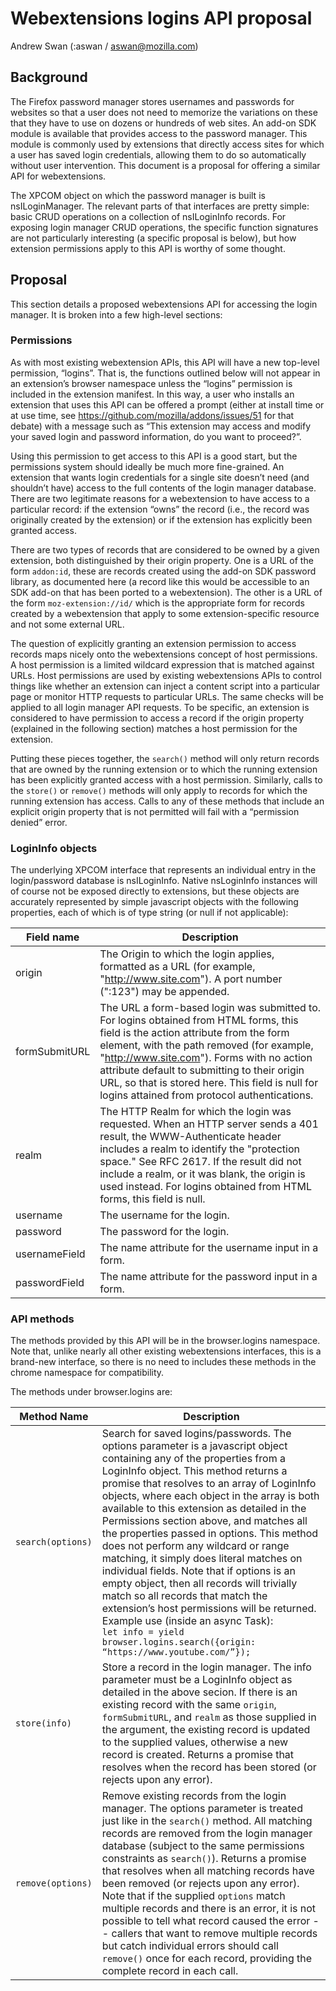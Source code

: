 # Webextensions logins API proposal

Andrew Swan (:aswan / aswan@mozilla.com)

## Background

The Firefox password manager stores usernames and passwords for websites so that a user does not need to memorize the variations on these that they have to use on dozens or hundreds of web sites.  An add-on SDK module is available that provides access to the password manager.  This module is commonly used by extensions that directly access sites for which a user has saved login credentials, allowing them to do so automatically without user intervention.  This document is a proposal for offering a similar API for webextensions.

The XPCOM object on which the password manager is built is nsILoginManager.  The relevant parts of that interfaces are pretty simple: basic CRUD operations on a collection of nsILoginInfo records.  For exposing login manager CRUD operations, the specific function signatures are not particularly interesting (a specific proposal is below), but how extension permissions apply to this API is worthy of some thought.

## Proposal

This section details a proposed webextensions API for accessing the login manager.  It is broken into a few high-level sections:

### Permissions

As with most existing webextension APIs, this API will have a new top-level permission, “logins”.  That is, the functions outlined below will not appear in an extension’s browser namespace unless the “logins” permission is included in the extension manifest.  In this way, a user who installs an extension that uses this API can be offered a prompt (either at install time or at use time, see https://github.com/mozilla/addons/issues/51 for that debate) with a message such as “This extension may access and modify your saved login and password information, do you want to proceed?”.

Using this permission to get access to this API is a good start, but the permissions system should ideally be much more fine-grained.  An extension that wants login credentials for a single site doesn’t need (and shouldn’t have) access to the full contents of the login manager database.  There are two legitimate reasons for a webextension to have access to a particular record: if the extension “owns” the record (i.e., the record was originally created by the extension) or if the extension has explicitly been granted access.

There are two types of records that are considered to be owned by a given extension, both distinguished by their origin property.  One is a URL of the form `addon:id`, these are records created using the add-on SDK password library, as documented here (a record like this would be accessible to an SDK add-on that has been ported to a webextension).  The other is a URL of the form `moz-extension://id/` which is the appropriate form for records created by a webextension that apply to some extension-specific resource and not some external URL.

The question of explicitly granting an extension permission to access records maps nicely onto the webextensions concept of host permissions.  A host permission is a limited wildcard expression that is matched against URLs.  Host permissions are used by existing webextensions APIs to control things like whether an extension can inject a content script into a particular page or monitor HTTP requests to particular URLs.  The same checks will be applied to all login manager API requests.  To be specific, an extension is considered to have permission to access a record if the origin property (explained in the following section) matches a host permission for the extension.

Putting these pieces together, the `search()` method will only return records that are owned by the running extension or to which the running extension has been explicitly granted access with a host permission.  Similarly, calls to the `store()` or `remove()` methods will only apply to records for which the running extension has access.  Calls to any of these methods that include an explicit origin property that is not permitted will fail with a “permission denied” error.

### LoginInfo objects

The underlying XPCOM interface that represents an individual entry in the login/password database is nsILoginInfo.  Native nsLoginInfo instances will of course not be exposed directly to extensions, but these objects are accurately represented by simple javascript objects with the following properties, each of which is of type string (or null if not applicable):

Field name | Description
--- | ---
origin | The Origin to which the login applies, formatted as a URL (for example, "http://www.site.com"). A port number (":123") may be appended.
formSubmitURL | The URL a form-based login was submitted to. For logins obtained from HTML forms, this field is the action attribute from the form element, with the path removed (for example, "http://www.site.com"). Forms with no action attribute default to submitting to their origin URL, so that is stored here. This field is null for logins attained from protocol authentications.
realm | The HTTP Realm for which the login was requested. When an HTTP server sends a 401 result, the WWW-Authenticate header includes a realm to identify the "protection space." See RFC 2617. If the result did not include a realm, or it was blank, the origin is used instead. For logins obtained from HTML forms, this field is null.
username | The username for the login.
password | The password for the login.
usernameField | The name attribute for the username input in a form.
passwordField | The name attribute for the password input in a form.

### API methods

The methods provided by this API will be in the browser.logins namespace.  Note that, unlike nearly all other existing webextensions interfaces, this is a brand-new interface, so there is no need to includes these methods in the chrome namespace for compatibility.

The methods under browser.logins are:

Method Name | Description
--- | ---
`search(options)` | Search for saved logins/passwords.  The options parameter is a javascript object containing any of the properties from a LoginInfo object.  This method returns a promise that resolves to an array of LoginInfo objects, where each object in the array is both available to this extension as detailed in the Permissions section above, and matches all the properties passed in options.  This method does not perform any wildcard or range matching, it simply does literal matches on individual fields.  Note that if options is an empty object, then all records will trivially match so all records that match the extension’s host permissions will be returned.<br>Example use (inside an async Task):<br> ```let info = yield browser.logins.search({origin: “https://www.youtube.com/”});```
`store(info)` | Store a record in the login manager.  The info parameter must be a LoginInfo object as detailed in the above secion.  If there is an existing record with the same `origin`, `formSubmitURL`, and `realm` as those supplied in the argument, the existing record is updated to the supplied values, otherwise a new record is created.  Returns a promise that resolves when the record has been stored (or rejects upon any error).
`remove(options)` | Remove existing records from the login manager.  The options parameter is treated just like in the `search()` method.  All matching records are removed from the login manager database (subject to the same permissions constraints as `search()`).  Returns a promise that resolves when all matching records have been removed (or rejects upon any error).  Note that if the supplied `options` match multiple records and there is an error, it is not possible to tell what record caused the error -- callers that want to remove multiple records but catch individual errors should call `remove()` once for each record, providing the complete record in each call.
